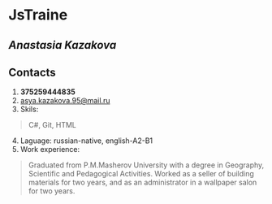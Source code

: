 # JsTraine
## ***Anastasia Kazakova*** 
  ## **Contacts**
1. **375259444835**
2. asya.kazakova.95@mail.ru
3. Skils:
 >C#, Git, HTML
4. Laguage: russian-native, english-A2-B1
5. Work experience: 
>Graduated from P.M.Masherov University with a degree in Geography, Scientific and Pedagogical Activities. Worked as a seller of building materials for two years, and as an administrator in a wallpaper salon for two years.